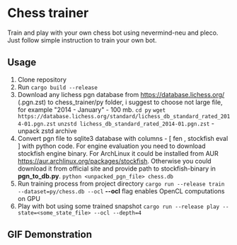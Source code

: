 # Chess trainer
Train and play with your own chess bot using nevermind-neu and pleco.
Just follow simple instruction to train your own bot.
## Usage
1) Clone repository
2) Run `cargo build --release`
3) Download any lichess pgn database from https://database.lichess.org/ (.pgn.zst) to chess_trainer/py folder, i suggest to choose not large file, for example "2014 - January" - 100 mb.
`cd py`
`wget https://database.lichess.org/standard/lichess_db_standard_rated_2014-01.pgn.zst`
`unzstd lichess_db_standard_rated_2014-01.pgn.zst` - unpack zstd archive
4) Convert pgn file to sqlite3 database with columns - [ fen , stockfish eval ] with python code. For engine evaluation you need to download stockfish engine binary. 
For ArchLinux it could be installed from AUR https://aur.archlinux.org/packages/stockfish. 
Otherwise you could download it from official site and provide path to stockfish-binary in **pgn_to_db.py**. 
    `python <unpacked_pgn_file> chess.db`
5) Run training process from project directory
    `cargo run --release train --dataset=py/chess.db --ocl`
    **--ocl** flag enables OpenCL computations on GPU
6) Play with bot using some trained snapshot
    `cargo run --release play --state=<some_state_file> --ocl --depth=4`
## GIF Demonstration